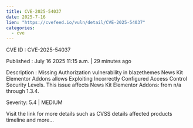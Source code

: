 ```yaml
--- 
title: CVE-2025-54037
date: 2025-7-16
lien: "https://cvefeed.io/vuln/detail/CVE-2025-54037"
categories:
  - cve
---
```


CVE ID : CVE-2025-54037

Published :  July 16
2025
11:15 a.m. | 29 minutes ago

Description : Missing Authorization vulnerability in blazethemes News Kit Elementor Addons allows Exploiting Incorrectly Configured Access Control Security Levels. This issue affects News Kit Elementor Addons: from n/a through 1.3.4.

Severity: 5.4 | MEDIUM

Visit the link for more details
such as CVSS details
affected products
timeline
and more...
